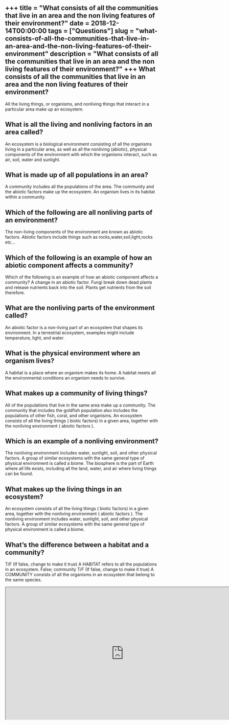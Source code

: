 +++
title = "What consists of all the communities that live in an area and the non living features of their environment?"
date = 2018-12-14T00:00:00
tags = ["Questions"]
slug = "what-consists-of-all-the-communities-that-live-in-an-area-and-the-non-living-features-of-their-environment"
description = "What consists of all the communities that live in an area and the non living features of their environment?"
+++
What consists of all the communities that live in an area and the non living features of their environment?
-----------------------------------------------------------------------------------------------------------

All the living things, or organisms, and nonliving things that interact in a particular area make up an ecosystem.

What is all the living and nonliving factors in an area called?
---------------------------------------------------------------

An ecosystem is a biological environment consisting of all the organisms living in a particular area, as well as all the nonliving (abiotic), physical components of the environment with which the organisms interact, such as air, soil, water and sunlight.

What is made up of all populations in an area?
----------------------------------------------

A community includes all the populations of the area. The community and the abiotic factors make up the ecosystem. An organism lives in its habitat within a community.

Which of the following are all nonliving parts of an environment?
-----------------------------------------------------------------

The non-living components of the environment are known as abiotic factors. Abiotic factors include things such as rocks,water,soil,light,rocks etc…

Which of the following is an example of how an abiotic component affects a community?
-------------------------------------------------------------------------------------

Which of the following is an example of how an abiotic component affects a community? A change in an abiotic factor. Fungi break down dead plants and release nutrients back into the soil. Plants get nutrients from the soil therefore.

What are the nonliving parts of the environment called?
-------------------------------------------------------

An abiotic factor is a non-living part of an ecosystem that shapes its environment. In a terrestrial ecosystem, examples might include temperature, light, and water.

What is the physical environment where an organism lives?
---------------------------------------------------------

A habitat is a place where an organism makes its home. A habitat meets all the environmental conditions an organism needs to survive.

What makes up a community of living things?
-------------------------------------------

All of the populations that live in the same area make up a community. The community that includes the goldfish population also includes the populations of other fish, coral, and other organisms. An ecosystem consists of all the living things ( biotic factors) in a given area, together with the nonliving environment ( abiotic factors ).

Which is an example of a nonliving environment?
-----------------------------------------------

The nonliving environment includes water, sunlight, soil, and other physical factors. A group of similar ecosystems with the same general type of physical environment is called a biome. The biosphere is the part of Earth where all life exists, including all the land, water, and air where living things can be found.

What makes up the living things in an ecosystem?
------------------------------------------------

An ecosystem consists of all the living things ( biotic factors) in a given area, together with the nonliving environment ( abiotic factors ). The nonliving environment includes water, sunlight, soil, and other physical factors. A group of similar ecosystems with the same general type of physical environment is called a biome.

What’s the difference between a habitat and a community?
--------------------------------------------------------

T/F (If false, change to make it true) A HABITAT refers to all the populations in an ecosystem. False; community T/F (If false, change to make it true) A COMMUNITY consists of all the organisms in an ecosystem that belong to the same species.

<iframe allow="accelerometer; autoplay; clipboard-write; encrypted-media; gyroscope; picture-in-picture" allowfullscreen="" class="__youtube_prefs__  epyt-is-override  no-lazyload" data-no-lazy="1" data-origheight="433" data-origwidth="770" data-skipgform_ajax_framebjll="" height="433" id="_ytid_78980" loading="lazy" src="https://www.youtube.com/embed/GlnFylwdYH4?enablejsapi=1&autoplay=0&cc_load_policy=0&cc_lang_pref=&iv_load_policy=1&loop=0&modestbranding=0&rel=1&fs=1&playsinline=0&autohide=2&theme=dark&color=red&controls=1&" title="YouTube player" width="770"></iframe>
